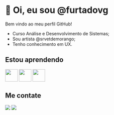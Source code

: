 # 👋 Oi, eu sou @furtadovg

 Bem vindo ao meu perfil GitHub!
- Curso Análise e Desenvolvimento de Sistemas;
- Sou artista @srvetdemorango;
- Tenho conhecimento em UX.


## Estou aprendendo

<img loading="js" src="https://cdn.jsdelivr.net/gh/devicons/devicon@latest/icons/javascript/javascript-original.svg"
          width="40" height="40"/> 
<img loading="html" src="https://cdn.jsdelivr.net/gh/devicons/devicon@latest/icons/html5/html5-original.svg"  width="40" height="40"/>
<img loading="css" src="https://cdn.jsdelivr.net/gh/devicons/devicon@latest/icons/css3/css3-original.svg" width="40" height="40" />
          

 ## Me contate
<div>
<a href = "mailto:furtadovicenteg@gmail.com"><img loading="lazy" src="https://img.shields.io/badge/Gmail-D14836?style=for-the-badge&logo=gmail&logoColor=white" target="_blank"></a>
<a href="https://www.linkedin.com/in/giulia-furtado-33071a240/" target="_blank"><img loading="lazy" src="https://img.shields.io/badge/-LinkedIn-%230077B5?style=for-the-badge&logo=linkedin&logoColor=white" target="_blank"></a>   
</div>
